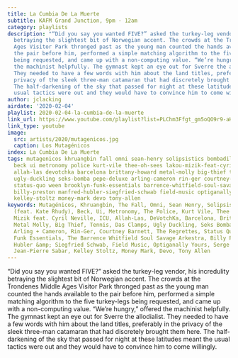 ```yaml
---
title: La Cumbia De La Muerte
subtitle: KAFM Grand Junction, 9pm - 12am
category: playlists
description: "“Did you say you wanted FIVE?” asked the turkey-leg vendor, his incredulity
  betraying the slightest bit of Norwegian accent. The crowds at the Trondenes Middle
  Ages Visitor Park thronged past as the young man counted the hands available to
  the pair before him, performed a simple matching algorithm to the five turkey-legs
  being requested, and came up with a non-computing value. “We’re hungry,” offered
  the machinist helpfully. The gymnast kept an eye out for Sverre the allodialist.
  They needed to have a few words with him about the land titles, preferably in the
  privacy of the sleek three-man catamaran that had discretely brought them here.
  The half-darkening of the sky that passed for night at these latitudes meant the
  usual tactics were out and they would have to convince him to come willingly."
author: jclacking
airdate: '2020-02-04'
playlist: 2020-02-04-la-cumbia-de-la-muerte
link_url: https://www.youtube.com/playlist?list=PLChm3Ffgt_gm5oQO9r9-aHCfOZVS1TpEM
link_type: youtube
image:
  src: artists/2020/mutagenicos.jpg
  caption: Los Mutagénicos
index: La Cumbia De La Muerte
tags: mutagenicos khruangbin fall omni sean-henry solipsistics bombadil-feat-kate-rhudy
  beck ui metronomy police kurt-vile thee-oh-sees lakou-mizik-feat-cyril-neville icu
  allah-las devotchka barcelona brittany-howard metal-molly big-thief tennis das-clamps
  ugly-duckling seks-bomba pepe-deluxe arling-cameron rin-ger courtney-barnett regrettes
  status-quo ween brooklyn-funk-essentials barrence-whitfield-soul-savage-arkestra
  billy-preston manfred-hubler-siegfried-schwab field-music optiganally-yours serge-gainsbourg-jean-pierre-sabar
  kelley-stoltz money-mark devo tony-allen
keywords: Mutagénicos, Khruangbin, The Fall, Omni, Sean Henry, Solipsistics, Bombadil
  (feat. Kate Rhudy), Beck, Ui, Metronomy, The Police, Kurt Vile, Thee Oh Sees, Lakou
  Mizik feat. Cyril Neville, ICU, Allah-Las, DeVotchKa, Barcelona, Brittany Howard,
  Metal Molly, Big Thief, Tennis, Das Clamps, Ugly Duckling, Seks Bomba, Pepe Deluxe,
  Arling + Cameron, Rin-Ger, Courtney Barnett, The Regrettes, Status Quo, Ween, Brooklyn
  Funk Essentials, The Barrence Whitfield Soul Savage Arkestra, Billy Preston, Manfred
  Hubler &amp; Siegfried Schwab, Field Music, Optiganally Yours, Serge Gainsbourg,
  Jean-Pierre Sabar, Kelley Stoltz, Money Mark, Devo, Tony Allen
---
```

“Did you say you wanted FIVE?” asked the turkey-leg vendor, his incredulity betraying the slightest bit of Norwegian accent. The crowds at the Trondenes Middle Ages Visitor Park thronged past as the young man counted the hands available to the pair before him, performed a simple matching algorithm to the five turkey-legs being requested, and came up with a non-computing value. “We’re hungry,” offered the machinist helpfully. The gymnast kept an eye out for Sverre the allodialist. They needed to have a few words with him about the land titles, preferably in the privacy of the sleek three-man catamaran that had discretely brought them here. The half-darkening of the sky that passed for night at these latitudes meant the usual tactics were out and they would have to convince him to come willingly.

